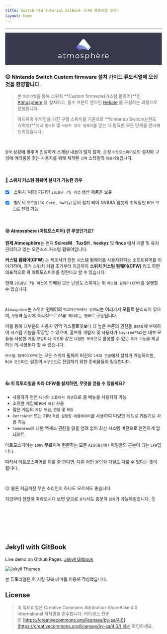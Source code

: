 ```yaml
---
title: Switch CFW Tutorial GitBook (CFW 튜토리얼 깃북)
layout: home
---
```


---

![atmosphere.png](assets/images/index/480418a92aaf116ecc55c59f04e763ace5c065b7.png)

### 😊 Nintendo Switch Custom firmware 설치 가이드 튜토리얼에 오신것을 환영합니다.

> 본 `튜토리얼`을 통해 스위치 **Custom firmware(커스텀 펌웨어)**인 [Atmosphere](https://github.com/Atmosphere-NX/Atmosphere) 를 설치하고, 필수 프론트 엔드인 [Hekate](https://github.com/CTCaer/hekate) 를 구성하는 과정으로 진행됩니다.
> 
> 하드웨어 취약점을 가진 구형 스위치를 기준으로 **Nintendo Switch(닌텐도 스위치)**에서 `홈브류` 및 `사용자 정의 펌웨어`를 얻는 데 필요한 모든 단계를 안내해 드리겠습니다.

<br>

`한국` 상황에 맞추어 친절하게 소개된 내용이 많지 않아, 순정 `아트모스피어`로의 설치와 구성에 어려움을 겪는 사용자를 위해 제작된 `깃북` 스타일의 `튜토리얼`입니다.

<br>

#### 🌈 스위치 커스텀 펌웨어 설치가 가능한 경우

- [x] &nbsp;스위치 1세대 기기인 `2018년 7월 이전` 생산 제품을 보유

- [x] &nbsp;별도의 `모드칩(SX Core, hwfly)`등이 설치 되어 NVIDIA 칩셋의 취약점인 `RCM 모드`로 진입 가능

<br>

#### 😢 Atmosphère (아트모스피어) 란 무엇인가요?

**원제 Atmosphère**는 현재 **SciresM** , **TuxSH** , **hexkyz** 및 **fincs** 에서 개발 및 유지 관리하고 있는 오픈소스 커스텀 펌웨어입니다.

**커스텀 펌웨어(CFW)** 는 제조사가 만든 시스템 펌웨어를 사용자화하는 소프트웨어를 이야기하며, 과거 스위치 커펌 초기부터 지금까지 **스위치 커스텀 펌웨어(CFW)** 라고 하면 대표적으로 위 아트모스피어를 칭한다고 할 수 있습니다.

현재 `2018년 7월 이전`에 판매된 모든 닌텐도 스위치는 위 `커스텀 펌웨어(CFW)`를 실행할 수 있습니다.

<br>


`Atmosphère`는 스위치 펌웨어의 `백그라운드에서 실행`되는 여러가지 모듈로 분리되어 있으며, `부팅`과 동시에 즉각적으로 `OS를 패치하는 형태`로 구동됩니다.

이를 통해 대부분의 사용자 영역 익스플로잇보다 더 높은 수준의 권한을 `홈브류`에 부여하여 시스템 기능을 확장할 수 있으며, 홈브류 개발자 및 사용자가 `LayeredFS`라는 내부 모듈을  사용한 게임 `모딩`이나 `치트`와 같은 `다양한 목적`으로 활용할 수 있는 `추가 기능`을 제공하는 데 사용된다 할 수 있습니다.



`커스텀 펌웨어(CFW)`는 모든 스위치 펌웨어 버전의 `1세대 콘솔`에서 설치가 가능하지만, `RCM 모드`라는 일종의 `복구모드`로 진입하기 위한 준비물들이 필요합니다.

<br>

#### 👍 이 튜토리얼을 따라 CFW를 설치하면, 무엇을 얻을 수 있을까요?

- 사용자가 만든 `테마`와 `스플래시 화면`으로 홈 메뉴를 사용자화 가능
- 소유한 게임에 `ROM 해킹` 사용
- 많은 게임의 `저장 백업`, `편집` 및 `복원`
- `RetroArch` 또는 기타 `독립 실행형 에뮬레이터`를 사용하여 다양한 레트로 게임기로 사용 가능
- `homebrew`에 대한 액세스 권한을 잃을 염려 없이 최신 시스템 버전으로 안전하게 업데이트

아트모스피어는 `100%` 무료이며 현존하는 모든 `AIO(올인원)` 파일들의 근본이 되는 `CFW`입니다.

따라서 아트모스피어를 다룰 줄 안다면, 다른 어떤 올인원 파일도 다룰 수 있다는 뜻이 됩니다.

<br/>

😒 물론 지금까진 무슨 소리인지 하나도 모르셔도 좋습니다. 

지금부터 천천히 따라오시다 보면 앞으로 `혼자`서도 충분히 `설치`가 가능해질겁니다. 👌

<br><br><br><br><br>

## Jekyll with GitBook

Live demo on Github Pages: [Jekyll Gitbook](https://sighingnow.github.io/jekyll-gitbook)

[![Jekyll Themes](https://img.shields.io/badge/featured%20on-JekyllThemes-red.svg)](https://jekyll-themes.com/jekyll-gitbook/)

본 튜토리얼은 위 지킬 깃북 테마를 이용해 작성했습니다.

## License

> 이 튜토리얼은 Creative Commons Attribution-ShareAlike 4.0 International 저작권을 준수합니다. 라이센스 전문은 [https://creativecommons.org/licenses/by-sa/4.0](https://creativecommons.org/licenses/by-sa/4.0/) 에서 확인하세요.

